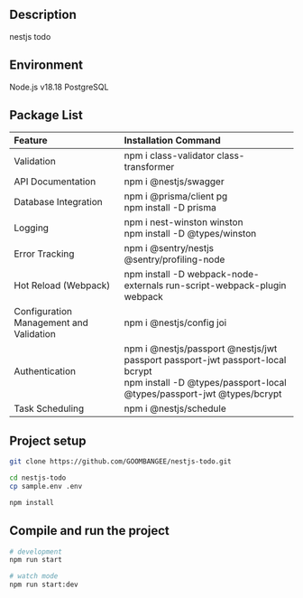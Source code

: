 ## Description

nestjs todo

## Environment

Node.js v18.18
PostgreSQL

## Package List

| Feature                                 | Installation Command                                                                                                                                       |
|:----------------------------------------|:-----------------------------------------------------------------------------------------------------------------------------------------------------------|
| Validation                              | npm i class-validator class-transformer                                                                                                                    |
| API Documentation                       | npm i @nestjs/swagger                                                                                                                                      |
| Database Integration                    | npm i @prisma/client pg<br/> npm install -D prisma                                                                                                         |
| Logging                                 | npm i nest-winston winston <br/> npm install -D @types/winston                                                                                             |
| Error Tracking                          | npm i @sentry/nestjs @sentry/profiling-node                                                                                                                |
| Hot Reload (Webpack)                    | npm install -D webpack-node-externals run-script-webpack-plugin webpack                                                                                    |
| Configuration Management and Validation | npm i @nestjs/config joi                                                                                                                                   |
| Authentication                          | npm i @nestjs/passport @nestjs/jwt passport passport-jwt passport-local bcrypt<br/> npm install -D @types/passport-local @types/passport-jwt @types/bcrypt |
| Task Scheduling                         | npm i @nestjs/schedule                                                                                                                                     | 

## Project setup

```bash
git clone https://github.com/GOOMBANGEE/nestjs-todo.git

cd nestjs-todo
cp sample.env .env

npm install
```

## Compile and run the project

```bash
# development
npm run start

# watch mode
npm run start:dev

```
